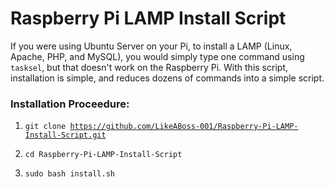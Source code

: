 <h1>Raspberry Pi LAMP Install Script</h1>
<p>If you were using Ubuntu Server on your Pi, to install a LAMP (Linux, Apache, PHP, and MySQL), you would simply type one command using <code>tasksel</code>, but that doesn't work on the Raspberry Pi.  With this script, installation is simple, and reduces dozens of commands into a simple script.</p>

<h3>Installation Proceedure:</h3>

1. <code>git clone https://github.com/LikeABoss-001/Raspberry-Pi-LAMP-Install-Script.git</code>

2. <code>cd Raspberry-Pi-LAMP-Install-Script</code>

3. <code>sudo bash install.sh</code>

